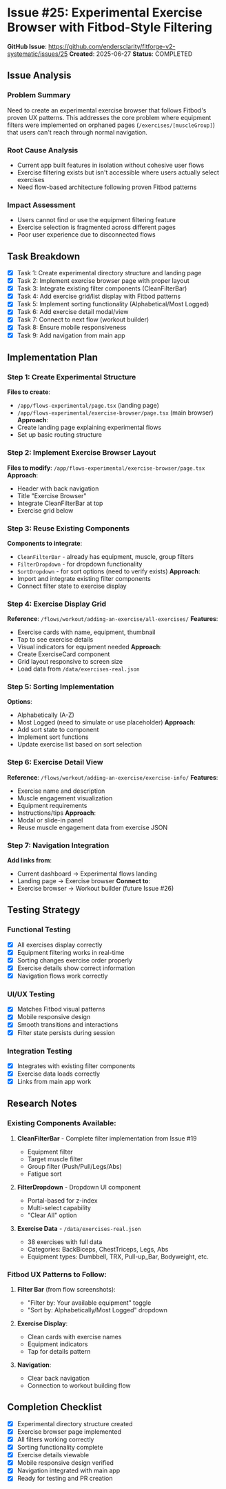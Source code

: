# Issue #25: Experimental Exercise Browser with Fitbod-Style Filtering

**GitHub Issue**: https://github.com/endersclarity/fitforge-v2-systematic/issues/25
**Created**: 2025-06-27
**Status**: COMPLETED

## Issue Analysis
### Problem Summary
Need to create an experimental exercise browser that follows Fitbod's proven UX patterns. This addresses the core problem where equipment filters were implemented on orphaned pages (`/exercises/[muscleGroup]`) that users can't reach through normal navigation.

### Root Cause Analysis
- Current app built features in isolation without cohesive user flows
- Exercise filtering exists but isn't accessible where users actually select exercises
- Need flow-based architecture following proven Fitbod patterns

### Impact Assessment
- Users cannot find or use the equipment filtering feature
- Exercise selection is fragmented across different pages
- Poor user experience due to disconnected flows

## Task Breakdown
- [x] Task 1: Create experimental directory structure and landing page
- [x] Task 2: Implement exercise browser page with proper layout
- [x] Task 3: Integrate existing filter components (CleanFilterBar)
- [x] Task 4: Add exercise grid/list display with Fitbod patterns
- [x] Task 5: Implement sorting functionality (Alphabetical/Most Logged)
- [x] Task 6: Add exercise detail modal/view
- [x] Task 7: Connect to next flow (workout builder)
- [x] Task 8: Ensure mobile responsiveness
- [x] Task 9: Add navigation from main app

## Implementation Plan
### Step 1: Create Experimental Structure
**Files to create**: 
- `/app/flows-experimental/page.tsx` (landing page)
- `/app/flows-experimental/exercise-browser/page.tsx` (main browser)
**Approach**: 
- Create landing page explaining experimental flows
- Set up basic routing structure

### Step 2: Implement Exercise Browser Layout
**Files to modify**: `/app/flows-experimental/exercise-browser/page.tsx`
**Approach**: 
- Header with back navigation
- Title "Exercise Browser"
- Integrate CleanFilterBar at top
- Exercise grid below

### Step 3: Reuse Existing Components
**Components to integrate**:
- `CleanFilterBar` - already has equipment, muscle, group filters
- `FilterDropdown` - for dropdown functionality
- `SortDropdown` - for sort options (need to verify exists)
**Approach**: 
- Import and integrate existing filter components
- Connect filter state to exercise display

### Step 4: Exercise Display Grid
**Reference**: `/flows/workout/adding-an-exercise/all-exercises/`
**Features**:
- Exercise cards with name, equipment, thumbnail
- Tap to see exercise details
- Visual indicators for equipment needed
**Approach**:
- Create ExerciseCard component
- Grid layout responsive to screen size
- Load data from `/data/exercises-real.json`

### Step 5: Sorting Implementation
**Options**: 
- Alphabetically (A-Z)
- Most Logged (need to simulate or use placeholder)
**Approach**:
- Add sort state to component
- Implement sort functions
- Update exercise list based on sort selection

### Step 6: Exercise Detail View
**Reference**: `/flows/workout/adding-an-exercise/exercise-info/`
**Features**:
- Exercise name and description
- Muscle engagement visualization
- Equipment requirements
- Instructions/tips
**Approach**:
- Modal or slide-in panel
- Reuse muscle engagement data from exercise JSON

### Step 7: Navigation Integration
**Add links from**:
- Current dashboard → Experimental flows landing
- Landing page → Exercise browser
**Connect to**:
- Exercise browser → Workout builder (future Issue #26)

## Testing Strategy
### Functional Testing
- [x] All exercises display correctly
- [x] Equipment filtering works in real-time
- [x] Sorting changes exercise order properly
- [x] Exercise details show correct information
- [x] Navigation flows work correctly

### UI/UX Testing
- [x] Matches Fitbod visual patterns
- [x] Mobile responsive design
- [x] Smooth transitions and interactions
- [x] Filter state persists during session

### Integration Testing
- [x] Integrates with existing filter components
- [x] Exercise data loads correctly
- [x] Links from main app work

## Research Notes
### Existing Components Available:
1. **CleanFilterBar** - Complete filter implementation from Issue #19
   - Equipment filter
   - Target muscle filter
   - Group filter (Push/Pull/Legs/Abs)
   - Fatigue sort

2. **FilterDropdown** - Dropdown UI component
   - Portal-based for z-index
   - Multi-select capability
   - "Clear All" option

3. **Exercise Data** - `/data/exercises-real.json`
   - 38 exercises with full data
   - Categories: BackBiceps, ChestTriceps, Legs, Abs
   - Equipment types: Dumbbell, TRX, Pull-up_Bar, Bodyweight, etc.

### Fitbod UX Patterns to Follow:
1. **Filter Bar** (from flow screenshots):
   - "Filter by: Your available equipment" toggle
   - "Sort by: Alphabetically/Most Logged" dropdown

2. **Exercise Display**:
   - Clean cards with exercise names
   - Equipment indicators
   - Tap for details pattern

3. **Navigation**:
   - Clear back navigation
   - Connection to workout building flow

## Completion Checklist
- [x] Experimental directory structure created
- [x] Exercise browser page implemented
- [x] All filters working correctly
- [x] Sorting functionality complete
- [x] Exercise details viewable
- [x] Mobile responsive design verified
- [x] Navigation integrated with main app
- [x] Ready for testing and PR creation